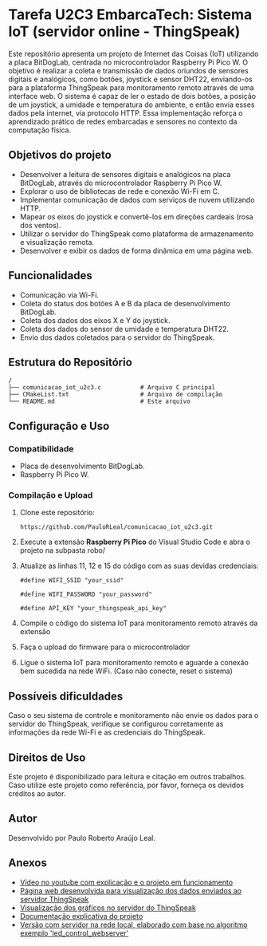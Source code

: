 # Tarefa U2C3 EmbarcaTech: Sistema IoT (servidor online - ThingSpeak)

Este repositório apresenta um projeto de Internet das Coisas (IoT) utilizando a placa BitDogLab, centrada no microcontrolador Raspberry Pi Pico W. O objetivo é realizar a coleta e transmissão de dados oriundos de sensores digitais e analógicos, como botões, joystick e sensor DHT22, enviando-os para a plataforma ThingSpeak para monitoramento remoto através de uma interface web. O sistema é capaz de ler o estado de dois botões, a posição de um joystick, a umidade e temperatura do ambiente, e então envia esses dados pela internet, via protocolo HTTP. Essa implementação reforça o aprendizado prático de redes embarcadas e sensores no contexto da computação física.

## Objetivos do projeto

- Desenvolver a leitura de sensores digitais e analógicos na placa BitDogLab, através do microcontrolador Raspberry Pi Pico W.
- Explorar o uso de bibliotecas de rede e conexão Wi-Fi em C.
- Implementar comunicação de dados com serviços de nuvem utilizando HTTP.
- Mapear os eixos do joystick e convertê-los em direções cardeais (rosa dos ventos).
- Utilizar o servidor do ThingSpeak como plataforma de armazenamento e visualização remota.
- Desenvolver e exibir os dados de forma dinâmica em uma página web.


## Funcionalidades

- Comunicação via Wi-Fi.
- Coleta do status dos botões A e B da placa de desenvolvimento BitDogLab.
- Coleta dos dados dos eixos X e Y do joystick.
- Coleta dos dados do sensor de umidade e temperatura DHT22.
- Envio dos dados coletados para o servidor do ThingSpeak.


## Estrutura do Repositório
```
/
├── comunicacao_iot_u2c3.c           # Arquivo C principal
├── CMakeList.txt                    # Arquivo de compilação
└── README.md                        # Este arquivo
```

## Configuração e Uso

### Compatibilidade
- Placa de desenvolvimento BitDogLab.
- Raspberry Pi Pico W.

### Compilação e Upload
1. Clone este repositório:
   ```
   https://github.com/PauloRLeal/comunicacao_iot_u2c3.git
   ```
2. Execute a extensão **Raspberry Pi Pico** do Visual Studio Code e abra o projeto na subpasta robo/
3. Atualize as linhas 11, 12 e 15 do código com as suas devidas credenciais:
   ```
   #define WIFI_SSID "your_ssid" 
   ```

   ```
   #define WIFI_PASSWORD "your_password" 
   ```

   ```
   #define API_KEY "your_thingspeak_api_key" 
   ```

4. Compile o código do sistema IoT para monitoramento remoto através da extensão
5. Faça o upload do firmware para o microcontrolador
6. Ligue o sistema IoT para monitoramento remoto e aguarde a conexão bem sucedida na rede WiFi. (Caso não conecte, reset o sistema)


## Possíveis dificuldades
Caso o seu sistema de controle e monitoramento não envie os dados para o servidor do ThingSpeak, verifique se configurou corretamente as informações da rede Wi-Fi e as credenciais do ThingSpeak.


## Direitos de Uso
Este projeto é disponibilizado para leitura e citação em outros trabalhos. Caso utilize este projeto como referência, por favor, forneça os devidos créditos ao autor.

## Autor
Desenvolvido por Paulo Roberto Araújo Leal.

## Anexos
- [Vídeo no youtube com explicação e o projeto em funcionamento](https://youtu.be/eVDgW0HW090?si=Aiii0x1b1JSktnU9)
- [Página web desenvolvida para visualização dos dados enviados ao servidor ThingSpeak](https://v0-real-time-web-app-nu.vercel.app/)
- [Visualização dos gráficos no servidor do ThingSpeak](https://thingspeak.mathworks.com/channels/2952597)
- [Documentação explicativa do projeto](https://docs.google.com/document/d/1QmjtPQbKv75fYgCW9ZC__xgsdDB3R5dtR7qd71a4LPk/edit?usp=sharing)
- [Versão com servidor na rede local, elaborado com base no algoritmo exemplo 'led_control_webserver'](https://github.com/PauloRLeal/sistema_de_monitoramento_simples.git)

